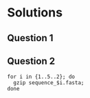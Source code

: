 # Solutions

## Question 1

## Question 2

```
for i in {1..5..2}; do 
  gzip sequence_$i.fasta; 
done
```
